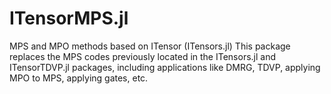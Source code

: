 # ITensorMPS.jl
MPS and MPO methods based on ITensor (ITensors.jl)
This package replaces the MPS codes previously located in the ITensors.jl and ITensorTDVP.jl packages, including applications like DMRG, TDVP, applying MPO to MPS, applying gates, etc.

